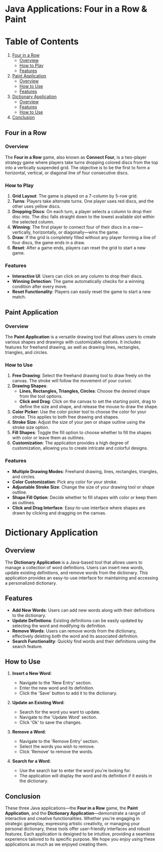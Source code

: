 # Java Applications: Four in a Row & Paint

# Table of Contents

1. [Four in a Row](#four-in-a-row)
   - [Overview](#overview)
   - [How to Play](#how-to-play)
   - [Features](#features)
2. [Paint Application](#paint-application)
   - [Overview](#overview-1)
   - [How to Use](#how-to-use)
   - [Features](#features-1)
3. [Dictionary Application](#dictionary-application)
   - [Overview](#overview-2)
   - [Features](#features-2)
   - [How to Use](#how-to-use-1)
4. [Conclusion](#conclusion)


## Four in a Row

### Overview
The **Four in a Row** game, also known as **Connect Four**, is a two-player strategy game where players take turns dropping colored discs from the top into a vertically suspended grid. The objective is to be the first to form a horizontal, vertical, or diagonal line of four consecutive discs.

### How to Play
1. **Grid Layout**: The game is played on a 7-column by 5-row grid.
2. **Turns**: Players take alternate turns. One player uses red discs, and the other uses yellow discs.
3. **Dropping Discs**: On each turn, a player selects a column to drop their disc into. The disc falls straight down to the lowest available slot within the selected column.
4. **Winning**: The first player to connect four of their discs in a row—vertically, horizontally, or diagonally—wins the game.
5. **Draw**: If the grid is completely filled without any player forming a line of four discs, the game ends in a draw.
6. **Reset**: After a game ends, players can reset the grid to start a new game.

### Features
- **Interactive UI**: Users can click on any column to drop their discs.
- **Winning Detection**: The game automatically checks for a winning condition after every move.
- **Reset Functionality**: Players can easily reset the game to start a new match.

## Paint Application

### Overview
The **Paint Application** is a versatile drawing tool that allows users to create various shapes and drawings with customizable options. It includes features for freehand drawing, as well as drawing lines, rectangles, triangles, and circles.

### How to Use
1. **Free Drawing**: Select the freehand drawing tool to draw freely on the canvas. The stroke will follow the movement of your cursor.
2. **Drawing Shapes**:
    - **Lines, Rectangles, Triangles, Circles**: Choose the desired shape from the tool options.
    - **Click and Drag**: Click on the canvas to set the starting point, drag to define the size and shape, and release the mouse to draw the shape.
3. **Color Picker**: Use the color picker tool to choose the color for your stroke. This applies to both free drawing and shapes.
4. **Stroke Size**: Adjust the size of your pen or shape outline using the stroke size option.
5. **Fill Shapes**: Toggle the fill option to choose whether to fill the shapes with color or leave them as outlines.
6. **Customization**: The application provides a high degree of customization, allowing you to create intricate and colorful designs.

### Features
- **Multiple Drawing Modes**: Freehand drawing, lines, rectangles, triangles, and circles.
- **Color Customization**: Pick any color for your stroke.
- **Adjustable Stroke Size**: Change the size of your drawing tool or shape outline.
- **Shape Fill Option**: Decide whether to fill shapes with color or keep them as outlines.
- **Click and Drag Interface**: Easy-to-use interface where shapes are drawn by clicking and dragging on the canvas.

# Dictionary Application

## Overview
The **Dictionary Application** is a Java-based tool that allows users to manage a collection of word definitions. Users can insert new words, update existing definitions, and remove words from the dictionary. This application provides an easy-to-use interface for maintaining and accessing a personalized dictionary.

## Features
- **Add New Words**: Users can add new words along with their definitions to the dictionary.
- **Update Definitions**: Existing definitions can be easily updated by selecting the word and modifying its definition.
- **Remove Words**: Users can remove words from the dictionary, effectively deleting both the word and its associated definition.
- **Search Functionality**: Quickly find words and their definitions using the search feature.

## How to Use
1. **Insert a New Word**:
   - Navigate to the 'New Entry' section.
   - Enter the new word and its definition.
   - Click the 'Save' button to add it to the dictionary.

2. **Update an Existing Word**:
   - Search for the word you want to update.
   - Navigate to the 'Update Word' section.
   - Click 'Ok' to save the changes.

3. **Remove a Word**:
   - Navigate to the 'Remove Entry' section.
   - Select the words you wish to remove.
   - Click 'Remove' to remove the words.

4. **Search for a Word**:
   - Use the search bar to enter the word you're looking for.
   - The application will display the word and its definition if it exists in the dictionary.

## Conclusion

These three Java applications—the **Four in a Row** game, the **Paint Application**, and the **Dictionary Application**—demonstrate a range of interactive and creative functionalities. Whether you're engaging in strategic gameplay, expressing artistic creativity, or managing your personal dictionary, these tools offer user-friendly interfaces and robust features. Each application is designed to be intuitive, providing a seamless experience tailored to its specific purpose. We hope you enjoy using these applications as much as we enjoyed creating them.
